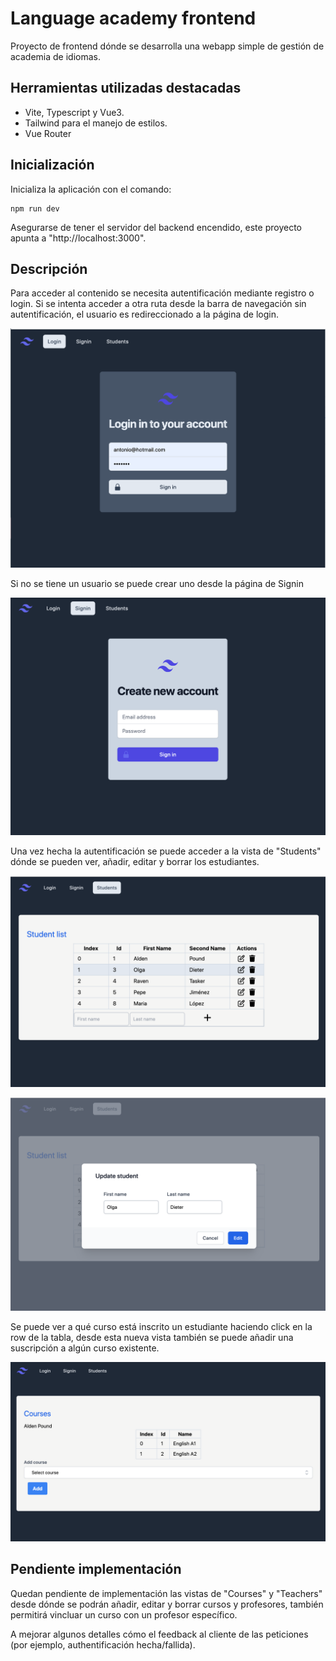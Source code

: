 # Language academy frontend

Proyecto de frontend dónde se desarrolla una webapp simple de gestión de academia de idiomas.

## Herramientas utilizadas destacadas

- Vite, Typescript y Vue3.
- Tailwind para el manejo de estilos.
- Vue Router

## Inicialización

Inicializa la aplicación con el comando:
```shell
npm run dev
```

Asegurarse de tener el servidor del backend encendido, este proyecto apunta a "http://localhost:3000".


## Descripción

Para acceder al contenido se necesita autentificación mediante registro o login. 
Si se intenta acceder a otra ruta desde la barra de navegación sin autentificación, el usuario es redireccionado a la página de login.

![Alt text](./docs/login.png)

Si no se tiene un usuario se puede crear uno desde la página de Signin

![Alt text](./docs/signin.png)

Una vez hecha la autentificación se puede acceder a la vista de "Students" dónde se pueden ver, añadir, editar y borrar los estudiantes.

![Alt text](./docs/studentList1.png) 

![Alt text](./docs/updateStudent.png) 

Se puede ver a qué curso está inscrito un estudiante haciendo click en la row de la tabla, desde esta nueva vista también se puede añadir una suscripción a algún curso existente.

![Alt text](./docs/studentCourses.png)

## Pendiente implementación

Quedan pendiente de implementación las vistas de "Courses" y "Teachers" desde dónde se podrán añadir, editar y borrar cursos y profesores, 
también permitirá vincluar un curso con un profesor específico.

A mejorar algunos detalles cómo el feedback al cliente de las peticiones (por ejemplo, authentificación hecha/fallida).






